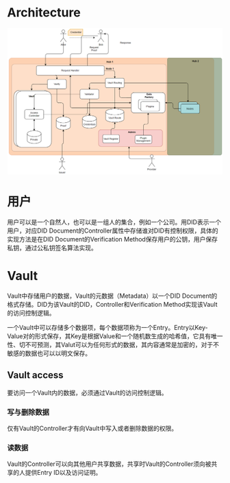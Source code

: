 # Architecture
![Architecture](./images/architecture.png)


# 用户 
用户可以是一个自然人，也可以是一组人的集合，例如一个公司。用DID表示一个用户，对应DID Document的Controller属性中存储谁对DID有控制权限，具体的实现方法是在DID Document的Verification Method保存用户的公钥，用户保存私钥，通过公私钥签名算法实现。


# Vault
Vault中存储用户的数据，Vault的元数据（Metadata）以一个DID Document的格式存储。DID为该Vault的DID，Controller和Verification Method实现该Vault的访问控制逻辑。

一个Vault中可以存储多个数据项，每个数据项称为一个Entry。Entry以Key-Value对的形式保存，其Key是根据Value和一个随机数生成的哈希值，它具有唯一性、切不可预测，其Valut可以为任何形式的数据，其内容通常是加密的，对于不敏感的数据也可以以明文保存。
## Vault access
要访问一个Vault内的数据，必须通过Vault的访问控制逻辑。

### 写与删除数据
仅有Vault的Controller才有向Vault中写入或者删除数据的权限。
### 读数据
Vault的Controller可以向其他用户共享数据，共享时Vault的Controller须向被共享的人提供Entry ID以及访问证明。


